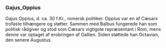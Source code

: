 ### Gajus_Oppius


Gajus Oppius, d. ca. 30 f.Kr., romersk politiker. Oppius var en af Cæsars trofaste tilhængere og støtter. Sammen med Balbus fungerede han som politisk rådgiver og stod som Cæsars vigtigste repræsentant i Rom, mens denne var optaget af erobringen af Gallien. Siden støttede han Octavian, den senere Augustus.